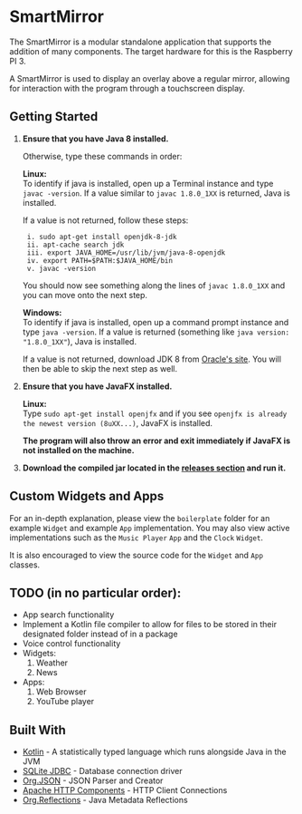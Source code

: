 # SmartMirror
The SmartMirror is a modular standalone application that supports
the addition of many components. The target hardware for this is
the Raspberry PI 3.

A SmartMirror is used to display an overlay above a regular mirror,
allowing for interaction with the program through a touchscreen
display.

## Getting Started

1. **Ensure that you have Java 8 installed.**

    Otherwise, type these commands in order:

    **Linux:**<br>
    To identify if java is installed, open up a Terminal instance and
    type `javac -version`. If a value similar to `javac 1.8.0_1XX` is
    returned, Java is installed.

    If a value is not returned, follow these steps:

        i. sudo apt-get install openjdk-8-jdk
        ii. apt-cache search jdk
        iii. export JAVA_HOME=/usr/lib/jvm/java-8-openjdk
        iv. export PATH=$PATH:$JAVA_HOME/bin
        v. javac -version

    You should now see something along the lines of `javac 1.8.0_1XX`
    and you can move onto the next step.

    **Windows:**<br>
    To identify if java is installed, open up a command prompt instance
    and type `java -version`. If a value is returned (something like
    `java version: "1.8.0_1XX"`), Java is installed.

    If a value is not returned, download JDK 8 from
    [Oracle's site](http://www.oracle.com/technetwork/java/javase/downloads/jdk8-downloads-2133151.html).
    You will then be able to skip the next step as well.
2. **Ensure that you have JavaFX installed.**

    **Linux:**<br>
    Type `sudo apt-get install openjfx` and if you see
    `openjfx is already the newest version (8uXX...)`, JavaFX is
    installed.

    **The program will also throw an error and exit immediately if
    JavaFX is not installed on the machine.**
3. **Download the compiled jar located in the 
[releases section](https://github.com/sabihismail/SmartMirror/releases/latest)
and run it.**

## Custom Widgets and Apps

For an in-depth explanation, please view the `boilerplate` folder for
an example `Widget` and example `App` implementation. You may also
view active implementations such as the `Music Player` `App` and the
`Clock` `Widget`.

It is also encouraged to view the source code for the `Widget` and
`App` classes.

## TODO (in no particular order):
* App search functionality
* Implement a Kotlin file compiler to allow for files to be stored in
their designated folder instead of in a package
* Voice control functionality
* Widgets:
    1. Weather
    2. News
* Apps:
    1. Web Browser
    2. YouTube player

## Built With
* [Kotlin](https://kotlinlang.org/) - A statistically typed language which runs alongside Java in the JVM
* [SQLite JDBC](https://github.com/xerial/sqlite-jdbc) - Database connection driver
* [Org.JSON](https://github.com/stleary/JSON-java) - JSON Parser and Creator
* [Apache HTTP Components](https://hc.apache.org/) - HTTP Client Connections
* [Org.Reflections](https://github.com/ronmamo/reflections) - Java Metadata Reflections
